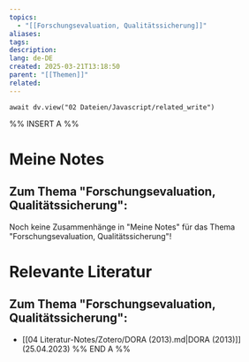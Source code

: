 ```yaml
---
topics:
  - "[[Forschungsevaluation, Qualitätssicherung]]"
aliases:
tags: 
description: 
lang: de-DE
created: 2025-03-21T13:18:50
parent: "[[Themen]]"
related:
---
```

```dataviewjs
await dv.view("02 Dateien/Javascript/related_write")
```
%% INSERT A %%
# Meine Notes
## Zum Thema "Forschungsevaluation, Qualitätssicherung":

Noch keine Zusammenhänge in "Meine Notes" für das Thema "Forschungsevaluation, Qualitätssicherung"!


# Relevante Literatur
## Zum Thema "Forschungsevaluation, Qualitätssicherung":

- [[04 Literatur-Notes/Zotero/DORA (2013).md|DORA (2013)]] (25.04.2023)
%% END A %%
